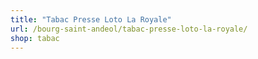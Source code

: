 ```yaml
---
title: "Tabac Presse Loto La Royale"
url: /bourg-saint-andeol/tabac-presse-loto-la-royale/
shop: tabac
---
```


